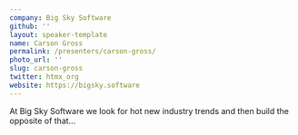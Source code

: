 ```yaml
---
company: Big Sky Software
github: ''
layout: speaker-template
name: Carson Gross
permalink: /presenters/carson-gross/
photo_url: ''
slug: carson-gross
twitter: htmx_org
website: https://bigsky.software
---
```


At Big Sky Software we look for hot new industry trends and then build the opposite of that...